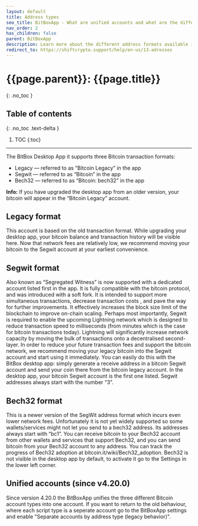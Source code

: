 ```yaml
---
layout: default
title: Address types
seo_title: BitBoxApp - What are unified accounts and what are the different address types?
nav_order: 2
has_children: false
parent: BitBoxApp
description: Learn more about the different address formats available in the BitBoxApp.
redirect_to: https://shiftcrypto.support/help/en-us/13-adresses
---
```


# {{page.parent}}: {{page.title}}
{: .no_toc }

## Table of contents
{: .no_toc .text-delta }

1. TOC
{:toc}

---

The BitBox Desktop App it supports three Bitcoin transaction formats:
* Legacy — referred to as “Bitcoin Legacy” in the app
* Segwit — referred to as “Bitcoin” in the app
* Bech32 — referred to as “Bitcoin: bech32” in the app


**Info:** If you have upgraded the desktop app from an older version, your bitcoin will appear in the “Bitcoin Legacy” account.



## Legacy format
This account is based on the old transaction format. While upgrading your desktop app, your bitcoin balance and transaction history will be visible here. Now that network fees are relatively low, we recommend moving your bitcoin to the Segwit account at your earliest convenience.

## Segwit format
Also known as “Segregated Witness” is now supported with a dedicated account listed first in the app. It is fully compatible with the bitcoin protocol, and was introduced with a soft fork. It is intended to support more simultaneous transactions, decrease transaction costs , and pave the way for further improvements. It effectively increases the block size limit of the blockchain to improve on-chain scaling.
Perhaps most importantly, Segwit is required to enable the upcoming Lightning network which is designed to reduce transaction speed to milliseconds (from minutes which is the case for bitcoin transactions today). Lightning will significantly increase network capacity by moving the bulk of transactions onto a decentralised second-layer.
In order to reduce your future transaction fees and support the bitcoin network, we recommend moving your legacy bitcoin into the Segwit account and start using it immediately. You can easily do this with the BitBox desktop app: simply generate a receive address in a bitcoin Segwit account and send your coin there from the bitcoin legacy account. In the desktop app, your bitcoin Segwit account is the first one listed. Segwit addresses always start with the number “3”.

## Bech32 format
This is a newer version of the SegWit address format which incurs even lower network fees. Unfortunately it is not yet widely supported so some wallets/services might not let you send to a bech32 address. Its addresses always start with “bc1”. You can receive bitcoin to your Bech32 account from other wallets and services that support Bech32, and you can send bitcoin from your Bech32 account to any address. You can track the progress of Bech32 adoption at bitcoin.it/wiki/Bech32_adoption. Bech32 is not visible in the desktop app by default, to activate it go to the Settings in the lower left corner.


## Unified accounts (since v4.20.0)
Since version 4.20.0 the BitBoxApp unifies the three different Bitcoin account types into one account.
If you want to return to the old behaviour, where each script type is a seperate account go to the BitBoxApp settings and enable "Separate accounts by address type (legacy behavior)".
